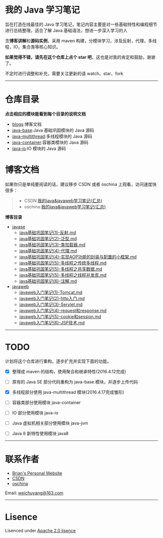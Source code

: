 # 我的 Java 学习笔记

旨在打造在线最佳的 Java 学习笔记，笔记内容主要是对一些基础特性和编程细节进行总结整理，适合了解 Java 基础语法，想进一步深入学习的人

含**博客讲解**和**源码实例**，采用 maven 构建，分模块学习，涉及反射，代理，多线程，IO，集合类等核心知识。

**如果觉得不错，请先在这个仓库上点个 star 吧**，这也是对我的肯定和鼓励，谢谢了。

不定时进行调整和补充，需要关注更新的请 watch、star、fork


-----

# 仓库目录

**点击相应的模块能看到每个目录的说明文档**

- [blogs](/blogs):博客文档
- [java-base](/java-base):Java 基础巩固模块的 Java 源码
- [java-multithread](/java-multithread):多线程模块的 Java 源码
- [java-container](/java-container):容器类模块的 Java 源码
- [java-io](/java-io):IO 模块的 Java 源码


# 博客文档

如果你只是单纯要阅读的话，建议移步 CSDN 或者 oschina 上观看，访问速度快很多：

>* CSDN:[我的java&javaweb学习笔记(汇总)](http://blog.csdn.net/h3243212/article/details/50659471)
>* oschina:[我的java&javaweb学习笔记(汇总)](http://my.oschina.net/brianway/blog/614355)


**博客目录**

- [javase](/blogs/javase)
  - [java基础巩固笔记(1)-反射.md](/blogs/javase/java基础巩固笔记(1)-反射.md)
  - [java基础巩固笔记(2)-泛型.md](/blogs/javase/java基础巩固笔记(2)-泛型.md)
  - [java基础巩固笔记(3)-类加载器.md](/blogs/javase/java基础巩固笔记(3)-类加载器.md)
  - [java基础巩固笔记(4)-代理.md](/blogs/javase/java基础巩固笔记(4)-代理.md)
  - [java基础巩固笔记(4)-实现AOP功能的封装与配置的小框架.md](/blogs/javase/java基础巩固笔记(4)-实现AOP功能的封装与配置的小框架.md)
  - [java基础巩固笔记(5)-多线程之传统多线程.md](/blogs/javase/java基础巩固笔记(5)-多线程之传统多线程.md)
  - [java基础巩固笔记(5)-多线程之共享数据.md](/blogs/javase/java基础巩固笔记(5)-多线程之共享数据.md)
  - [java基础巩固笔记(5)-多线程之线程并发库.md](/blogs/javase/java基础巩固笔记(5)-多线程之线程并发库.md)
  - [java基础巩固笔记(6)-注解.md](/blogs/javase/java基础巩固笔记(6)-注解.md)
- [javaweb](/blogs/javaweb)
  - [javaweb入门笔记(1)-Tomcat.md](/blogs/javaweb/javaweb入门笔记(1)-Tomcat.md)
  - [javaweb入门笔记(2)-http入门.md](/blogs/javaweb/javaweb入门笔记(2)-http入门.md)
  - [javaweb入门笔记(3)-Servlet.md](/blogs/javaweb/javaweb入门笔记(3)-Servlet.md)
  - [javaweb入门笔记(4)-request和response.md](/blogs/javaweb/javaweb入门笔记(4)-request和response.md)
  - [javaweb入门笔记(5)-cookie和session.md](/blogs/javaweb/javaweb入门笔记(5)-cookie和session.md)
  - [javaweb入门笔记(6)-JSP技术.md](/blogs/javaweb/javaweb入门笔记(6)-JSP技术.md)


-----


# TODO

计划将这个仓库进行重构，逐步扩充并实现下面的功能。

* [x] 整理成 maven 的结构，使用聚合和继承特性(2016.4.12完成)
* [ ] 原有的 Java SE 部分代码重构为 java-base 模块，并逐步上传代码
* [x] 多线程部分使用 java-multithread 模块(2016.4.17完成雏形)
* [ ] 容器类部分使用模块 java-container
* [ ] IO 部分使用模块 java-io
* [ ] Java 虚拟机相关部分使用模块 java-jvm
* [ ] Java 8 新特性使用模块 java8


-----

# 联系作者

- [Brian's Personal Website](http://brianway.github.io/)
- [CSDN](http://blog.csdn.net/h3243212/)
- [oschina](http://my.oschina.net/brianway)


Email: weichuyang@163.com

-----

# Lisence

Lisenced under [Apache 2.0 lisence](http://opensource.org/licenses/Apache-2.0)
